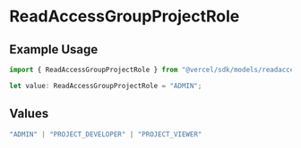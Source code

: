 # ReadAccessGroupProjectRole

## Example Usage

```typescript
import { ReadAccessGroupProjectRole } from "@vercel/sdk/models/readaccessgroupprojectop.js";

let value: ReadAccessGroupProjectRole = "ADMIN";
```

## Values

```typescript
"ADMIN" | "PROJECT_DEVELOPER" | "PROJECT_VIEWER"
```